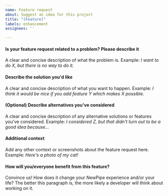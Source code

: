 ```yaml
---
name: Feature request
about: Suggest an idea for this project
title: "[Feature]"
labels: enhancement
assignees: ''

---
```

<!-- Hey. Our [contribution guidelines](https://github.com/TeamNewPipe/NewPipe/blob/HEAD/.github/CONTRIBUTING.md) might be a nice
 document to read before you fill out the request :) -->
#### Is your feature request related to a problem? Please describe it
A clear and concise description of what the problem is.
Example: *I want to do X, but there is no way to do it.*

#### Describe the solution you'd like
A clear and concise description of what you want to happen.
Example: *I think it would be nice if you add feature Y which makes X possible.*

#### (Optional) Describe alternatives you've considered
A clear and concise description of any alternative solutions or features you've considered.
Example: *I considered Z, but that didn't turn out to be a good idea because...*

#### Additional context
Add any other context or screenshots about the feature request here.
Example: *Here's a photo of my cat!*

#### How will you/everyone benefit from this feature?
Convince us! How does it change your NewPipe experience and/or your life?
The better this paragraph is, the more likely a developer will think about working on it.

